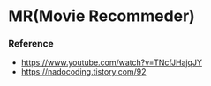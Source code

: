 # MR(Movie Recommeder)

### Reference
- https://www.youtube.com/watch?v=TNcfJHajqJY
- https://nadocoding.tistory.com/92